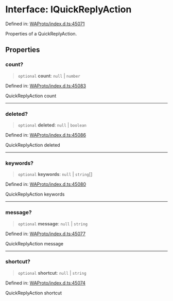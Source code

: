 # Interface: IQuickReplyAction

Defined in: [WAProto/index.d.ts:45071](https://github.com/Fokusdotid/Baileys/blob/3533fb5d5a1e97f0cc8384505a121b389a346518/WAProto/index.d.ts#L45071)

Properties of a QuickReplyAction.

## Properties

### count?

> `optional` **count**: `null` \| `number`

Defined in: [WAProto/index.d.ts:45083](https://github.com/Fokusdotid/Baileys/blob/3533fb5d5a1e97f0cc8384505a121b389a346518/WAProto/index.d.ts#L45083)

QuickReplyAction count

***

### deleted?

> `optional` **deleted**: `null` \| `boolean`

Defined in: [WAProto/index.d.ts:45086](https://github.com/Fokusdotid/Baileys/blob/3533fb5d5a1e97f0cc8384505a121b389a346518/WAProto/index.d.ts#L45086)

QuickReplyAction deleted

***

### keywords?

> `optional` **keywords**: `null` \| `string`[]

Defined in: [WAProto/index.d.ts:45080](https://github.com/Fokusdotid/Baileys/blob/3533fb5d5a1e97f0cc8384505a121b389a346518/WAProto/index.d.ts#L45080)

QuickReplyAction keywords

***

### message?

> `optional` **message**: `null` \| `string`

Defined in: [WAProto/index.d.ts:45077](https://github.com/Fokusdotid/Baileys/blob/3533fb5d5a1e97f0cc8384505a121b389a346518/WAProto/index.d.ts#L45077)

QuickReplyAction message

***

### shortcut?

> `optional` **shortcut**: `null` \| `string`

Defined in: [WAProto/index.d.ts:45074](https://github.com/Fokusdotid/Baileys/blob/3533fb5d5a1e97f0cc8384505a121b389a346518/WAProto/index.d.ts#L45074)

QuickReplyAction shortcut
